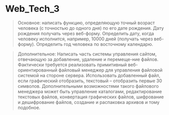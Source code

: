 # Web_Tech_3

> Основное:
написать функцию, определяющую точный возраст человека (с точностью до одного дня) по его дате рождения. Дату рождения получать через веб-форму. Определить дату, когда человеку исполнится, например, 10000 дней (получать через веб-форму). Определить год человека по восточному календарю.

>Дополнительное:
Написать часть системы управления сайтом, отвечающую за добавление, удаление и перемеще-ние файлов. Фактически требуется реализовать примитивный веб-ориентированный файловый менеджер для управления файловой системой на стороне сервера. Использовать добавленный файл, если графический отобразить, текстовый – отобразить первые 30 символов. 
Дополнительными возможностями такого файлового менеджера может быть управление каталогами, редактирование текстовых файлов, конвертация графических файлов, шифрование и дешифрование файлов, создание и распаковка архивов и тому подобное.
